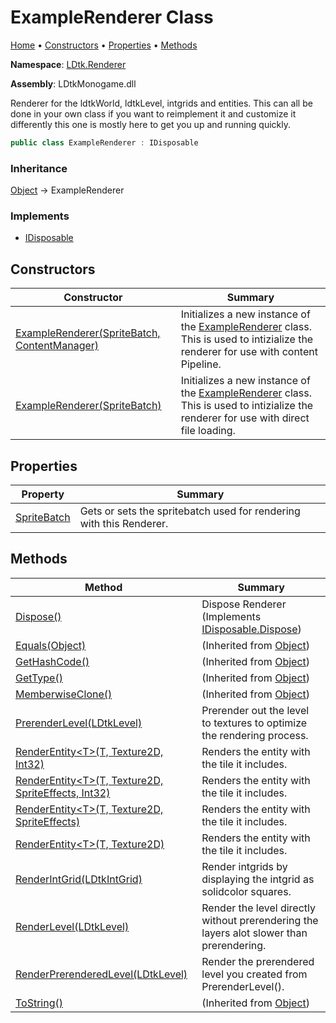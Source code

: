 # ExampleRenderer Class

[Home](../../../README.md) &#x2022; [Constructors](#constructors) &#x2022; [Properties](#properties) &#x2022; [Methods](#methods)

**Namespace**: [LDtk.Renderer](../README.md)

**Assembly**: LDtkMonogame\.dll

  
Renderer for the ldtkWorld, ldtkLevel, intgrids and entities\.
This can all be done in your own class if you want to reimplement it and customize it differently
this one is mostly here to get you up and running quickly\.

```csharp
public class ExampleRenderer : IDisposable
```

### Inheritance

[Object](https://docs.microsoft.com/en-us/dotnet/api/system.object) &#x2192; ExampleRenderer

### Implements

* [IDisposable](https://docs.microsoft.com/en-us/dotnet/api/system.idisposable)

## Constructors

| Constructor                                                                | Summary                                                                                                                                              |
| -------------------------------------------------------------------------- | ---------------------------------------------------------------------------------------------------------------------------------------------------- |
| [ExampleRenderer(SpriteBatch, ContentManager)](-ctor/README.md#2642043051) | Initializes a new instance of the [ExampleRenderer](./README.md) class\. This is used to intizialize the renderer for use with content Pipeline\.    |
| [ExampleRenderer(SpriteBatch)](-ctor/README.md#3898746929)                 | Initializes a new instance of the [ExampleRenderer](./README.md) class\. This is used to intizialize the renderer for use with direct file loading\. |

## Properties

| Property                             | Summary                                                              |
| ------------------------------------ | -------------------------------------------------------------------- |
| [SpriteBatch](SpriteBatch/README.md) | Gets or sets the spritebatch used for rendering with this Renderer\. |

## Methods

| Method                                                                                         | Summary                                                                                                                        |
| ---------------------------------------------------------------------------------------------- | ------------------------------------------------------------------------------------------------------------------------------ |
| [Dispose()](Dispose/README.md)                                                                 | Dispose Renderer  \(Implements [IDisposable.Dispose](https://docs.microsoft.com/en-us/dotnet/api/system.idisposable.dispose)\) |
| [Equals(Object)](https://docs.microsoft.com/en-us/dotnet/api/system.object.equals)             | \(Inherited from [Object](https://docs.microsoft.com/en-us/dotnet/api/system.object)\)                                         |
| [GetHashCode()](https://docs.microsoft.com/en-us/dotnet/api/system.object.gethashcode)         | \(Inherited from [Object](https://docs.microsoft.com/en-us/dotnet/api/system.object)\)                                         |
| [GetType()](https://docs.microsoft.com/en-us/dotnet/api/system.object.gettype)                 | \(Inherited from [Object](https://docs.microsoft.com/en-us/dotnet/api/system.object)\)                                         |
| [MemberwiseClone()](https://docs.microsoft.com/en-us/dotnet/api/system.object.memberwiseclone) | \(Inherited from [Object](https://docs.microsoft.com/en-us/dotnet/api/system.object)\)                                         |
| [PrerenderLevel(LDtkLevel)](PrerenderLevel/README.md)                                          | Prerender out the level to textures to optimize the rendering process\.                                                        |
| [RenderEntity\<T\>(T, Texture2D, Int32)](RenderEntity/README.md#1464074736)                    | Renders the entity with the tile it includes\.                                                                                 |
| [RenderEntity\<T\>(T, Texture2D, SpriteEffects, Int32)](RenderEntity/README.md#122675233)      | Renders the entity with the tile it includes\.                                                                                 |
| [RenderEntity\<T\>(T, Texture2D, SpriteEffects)](RenderEntity/README.md#186185740)             | Renders the entity with the tile it includes\.                                                                                 |
| [RenderEntity\<T\>(T, Texture2D)](RenderEntity/README.md#2638496844)                           | Renders the entity with the tile it includes\.                                                                                 |
| [RenderIntGrid(LDtkIntGrid)](RenderIntGrid/README.md)                                          | Render intgrids by displaying the intgrid as solidcolor squares\.                                                              |
| [RenderLevel(LDtkLevel)](RenderLevel/README.md)                                                | Render the level directly without prerendering the layers alot slower than prerendering\.                                      |
| [RenderPrerenderedLevel(LDtkLevel)](RenderPrerenderedLevel/README.md)                          | Render the prerendered level you created from PrerenderLevel\(\)\.                                                             |
| [ToString()](https://docs.microsoft.com/en-us/dotnet/api/system.object.tostring)               | \(Inherited from [Object](https://docs.microsoft.com/en-us/dotnet/api/system.object)\)                                         |

